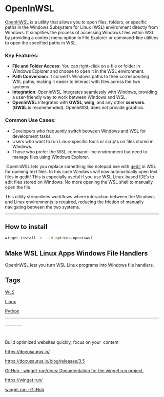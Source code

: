 # OpenInWSL

[OpenInWSL](https://winget.run/pkg/opticos/openinwsl) is a utility that allows you to open files, folders, or specific paths in the Windows Subsystem for Linux (WSL) environment directly from Windows. It simplifies the process of accessing Windows files within WSL by providing a context menu option in File Explorer or command-line utilities to open the specified paths in WSL.

### Key Features:

- **File and Folder Access:** You can right-click on a file or folder in Windows Explorer and choose to open it in the WSL environment.
- **Path Conversion:** It converts Windows paths to their corresponding WSL paths, making it easier to interact with files across the two systems.
- **Integration:** OpenInWSL integrates seamlessly with Windows, providing a user-friendly way to work between Windows and WSL.
- **OpenInWSL** Integrates with **GWSL**, **wslg**, and any other **xservers**. (**GWSL** is recommended). OpenInWSL does not provide graphics.

### Common Use Cases:

- Developers who frequently switch between Windows and WSL for development tasks.
- Users who want to run Linux-specific tools or scripts on files stored in Windows.
- Those who prefer the WSL command-line environment but need to manage files using Windows Explorer.

 OpenInWSL lets you replace something like notepad.exe with [gedit](https://archive.flossmanuals.net/command-line/gedit.html) in WSL for opening text files. In this case Windows will now automatically open text files in gedit! This is especially useful if you use WSL Linux-based IDE’s to edit files stored on Windows. No more opening the WSL shell to manually open the file.

This utility streamlines workflows where interaction between the Windows and Linux environments is required, reducing the friction of manually navigating between the two systems.

---

## How to install

```bash
winget install -e --id opticos.openinwsl
```

## Make WSL Linux Apps Windows File Handlers

OpenInWSL lets you turn WSL Linux programs into Windows file handlers.

## Tags

[WLS](https://winget.run/search?tags=wsl)

[Linux](https://winget.run/search?tags=wsl)

[Python](https://winget.run/search?tags=python)

---

======

# 

Build optimized websites quickly,  focus on your  content

https://docusaurus.io/

https://docusaurus.io/blog/releases/3.5

[GitHub - winget-run/docs: Documentation for the winget.run project.](https://github.com/winget-run/docs?tab=readme-ov-file#installation)

https://winget.run/

[winget.run · GitHub](https://github.com/winget-run)
